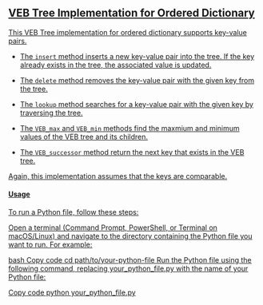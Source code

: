 ## <u>VEB Tree Implementation for Ordered Dictionary


This VEB Tree implementation for ordered dictionary supports key-value pairs. 

- The ```insert``` method inserts a new key-value pair into the tree. If the key already exists in the tree, the associated value is updated.

- The ```delete``` method removes the key-value pair with the given key from the tree.

- The ```lookup``` method searches for a key-value pair with the given key by traversing the tree.

- The ```VEB_max``` and ```VEB_min``` methods find the maxmium and minimum values of the VEB tree and its children.

- The ```VEB_successor``` method return the next key that exists in the VEB tree.

Again, this implementation assumes that the keys are comparable.

#### <u>Usage

To run a Python file, follow these steps:

Open a terminal (Command Prompt, PowerShell, or Terminal on macOS/Linux) and navigate to the directory containing the Python file you want to run. For example:

bash
Copy code
cd path/to/your-python-file
Run the Python file using the following command, replacing your_python_file.py with the name of your Python file:

Copy code
python your_python_file.py
